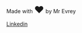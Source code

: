 <p>Made with <span style="font-size: 25px">♥</span> by Mr Evrey</p>
<a href="https://www.linkedin.com/in/yaroslav-ilnickiy-418696159/">Linkedin</a>